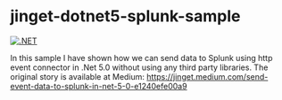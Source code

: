 # jinget-dotnet5-splunk-sample
[![.NET](https://github.com/VahidFarahmandian/jinget-dotnet5-splunk-sample/actions/workflows/dotnet.yml/badge.svg)](https://github.com/VahidFarahmandian/jinget-dotnet5-splunk-sample/actions/workflows/dotnet.yml)

In this sample I have shown how we can send data to Splunk using http event connector in .Net 5.0 without using any third party libraries. The original story is available at Medium: https://jinget.medium.com/send-event-data-to-splunk-in-net-5-0-e1240efe00a9
